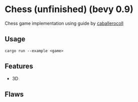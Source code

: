 # Chess (unfinished) (bevy 0.9)

Chess game implementation using guide by
[caballerocoll](https://caballerocoll.com/blog/bevy-chess-tutorial/)

## Usage
```
cargo run --example <game>
```

## Features
- 3D

## Flaws
